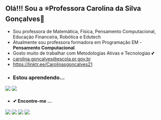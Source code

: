 ## Olá!!! Sou a ⭐Professora Carolina da Silva Gonçalves🌹
- Sou professora de Matemática, Física, Pensamento Computacional, Educação Financeira, Robótica e Edutech 
-  Atualmente sou professora formadora em Programação EM - **Pensamento Computacional**.
- Gosto muito de trabalhar com Metodologias Ativas e Tecnologias :two_hearts:
- carolina.goncalves@escola.pr.gov.br
- https://linktr.ee/Carolinasgoncalves21
- ### Estou aprendendo...
[![](https://img.shields.io/badge/JavaScript-323330?style=for-the-badge&logo=javascript&logoColor=F7DF1E)](https://editor.p5js.org/)
[![](https://img.shields.io/badge/Scratch-4D97FF?style=for-the-badge&logo=Scratch&logoColor=white)](https://scratch.mit.edu/)
- #### ✔ Encontre-me ... 
[![](https://img.shields.io/badge/Instagram-E4405F?style=for-the-badge&logo=instagram&logoColor=white)](http://www.instagram.com/carolinasgoncalves21/)
[![](https://img.shields.io/badge/YouTube-FF0000?style=for-the-badge&logo=youtube&logoColor=white)](https://www.youtube.com/channel/UCKYVzf-O9nxtCThswQ9RtLg)
[![](https://img.shields.io/badge/GitHub-100000?style=for-the-badge&logo=github&logoColor=white)](https://github.com/Carolinasgoncalves21)
[![](https://img.shields.io/badge/LinkedIn-0077B5?style=for-the-badge&logo=linkedin&logoColor=white)](https://www.linkedin.com/in/carolina-da-silva-gon%C3%A7alves-378b35119/)

